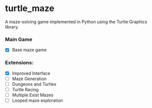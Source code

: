 # turtle_maze
A maze-solving game implemented in Python using the Turtle Graphics library.

### Main Game
- [x] Base maze game

### Extensions:
- [x] Improved Interface
- [ ] Maze Generation
- [ ] Dungeons and Turtles
- [ ] Turtle Racing
- [ ] Multiple Exist Mazes
- [ ] Looped maze exploration
